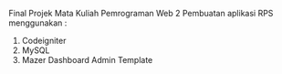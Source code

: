 Final Projek Mata Kuliah Pemrograman Web 2
Pembuatan aplikasi RPS menggunakan :
1. Codeigniter
2. MySQL
3. Mazer Dashboard Admin Template
